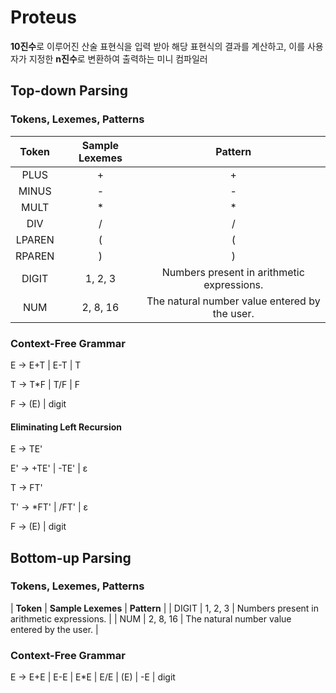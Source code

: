 # Proteus

**10진수**로 이루어진 산술 표현식을 입력 받아 해당 표현식의 결과를 계산하고, 이를 사용자가 지정한 **n진수**로 변환하여 출력하는 미니 컴파일러

## Top-down Parsing

### Tokens, Lexemes, Patterns

| **Token** | **Sample Lexemes** | **Pattern** |
|:-----:|:-----:|:-----:|
| PLUS | + | + |
| MINUS | - | - |
| MULT | * | * |
| DIV | / | / |
| LPAREN | ( | ( |
| RPAREN | ) | ) |
| DIGIT | 1, 2, 3 | Numbers present in arithmetic expressions. |
| NUM | 2, 8, 16 | The natural number value entered by the user. |

### Context-Free Grammar

E -> E+T | E-T | T

T -> T*F | T/F | F

F -> (E) | digit

#### Eliminating Left Recursion

E -> TE'

E' -> +TE' | -TE' | ε

T -> FT'

T' -> *FT' | /FT' | ε

F -> (E) | digit

## Bottom-up Parsing

### Tokens, Lexemes, Patterns

| **Token** | **Sample Lexemes** | **Pattern** |
| DIGIT | 1, 2, 3 | Numbers present in arithmetic expressions. |
| NUM | 2, 8, 16 | The natural number value entered by the user. |

### Context-Free Grammar

E -> E+E | E-E | E*E | E/E | (E) | -E | digit

